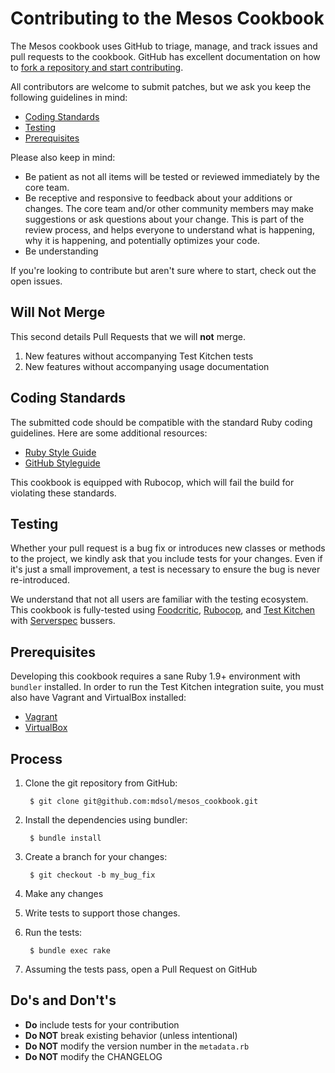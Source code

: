 Contributing to the Mesos Cookbook
====================================
The Mesos cookbook uses GitHub to triage, manage, and track issues and pull
requests to the cookbook. GitHub has excellent documentation on how to
[fork a repository and start contributing](https://help.github.com/articles/fork-a-repo.).

All contributors are welcome to submit patches, but we ask you keep the
following guidelines in mind:

- [Coding Standards](#coding-standards)
- [Testing](#testing)
- [Prerequisites](#prerequisites)

Please also keep in mind:

- Be patient as not all items will be tested or reviewed immediately by the core
team.
- Be receptive and responsive to feedback about your additions or changes. The
core team and/or other community members may make suggestions or ask questions
about your change. This is part of the review process, and helps everyone to
understand what is happening, why it is happening, and potentially optimizes
your code.
- Be understanding

If you're looking to contribute but aren't sure where to start, check out the
open issues.


Will Not Merge
--------------
This second details Pull Requests that we will **not** merge.

1. New features without accompanying Test Kitchen tests
1. New features without accompanying usage documentation


Coding Standards
----------------
The submitted code should be compatible with the standard Ruby coding guidelines.
Here are some additional resources:

- [Ruby Style Guide](https://github.com/bbatsov/ruby-style-guide)
- [GitHub Styleguide](https://github.com/styleguide/ruby)

This cookbook is equipped with Rubocop, which will fail the build for violating
these standards.


Testing
-------
Whether your pull request is a bug fix or introduces new classes or methods to the
project, we kindly ask that you include tests for your changes. Even if it's just a
small improvement, a test is necessary to ensure the bug is never re-introduced.

We understand that not all users are familiar with the testing ecosystem. This cookbook
is fully-tested using [Foodcritic](https://github.com/acrmp/foodcritic),
[Rubocop](https://github.com/bbatsov/rubocop), and
[Test Kitchen](https://github.com/test-kitchen/test-kitchen) with
[Serverspec](https://github.com/serverspec/serverspec) bussers.


Prerequisites
-------------
Developing this cookbook requires a sane Ruby 1.9+ environment with `bundler` installed.
In order to run the Test Kitchen integration suite, you must also have Vagrant and
VirtualBox installed:

- [Vagrant](https://vagrantup.com)
- [VirtualBox](https://virtualbox.org)


Process
-------
1. Clone the git repository from GitHub:

        $ git clone git@github.com:mdsol/mesos_cookbook.git

2. Install the dependencies using bundler:

        $ bundle install

3. Create a branch for your changes:

        $ git checkout -b my_bug_fix

4. Make any changes
5. Write tests to support those changes.
6. Run the tests:

        $ bundle exec rake

7. Assuming the tests pass, open a Pull Request on GitHub


Do's and Don't's
----------------
- **Do** include tests for your contribution
- **Do NOT** break existing behavior (unless intentional)
- **Do NOT** modify the version number in the `metadata.rb`
- **Do NOT** modify the CHANGELOG
